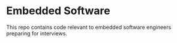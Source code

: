# Embedded Software
This repo contains code relevant to embedded software engineers preparing for interviews.
